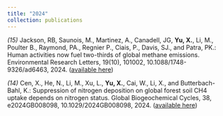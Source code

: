 ```yaml
---
title: "2024"
collection: publications
---
```

_(15)_ Jackson, RB, Saunois, M., Martinez, A., Canadell, JG, **Yu, X.**, Li, M., Poulter B., Raymond, PA., Regnier P., Ciais, P., Davis, SJ., and Patra, PK.: Human activities now fuel two-thirds of global methane emissions. Environmental Research Letters, 19(10), 101002, 10.1088/1748-9326/ad6463, 2024. ([available here](https://iopscience.iop.org/article/10.1088/1748-9326/ad6463))

_(14)_ Cen, X., He, N., Li, M., Xu, L., **Yu, X.**, Cai, W., Li, X., and Butterbach-Bahl, K.: Suppression of nitrogen deposition on global forest soil CH4 uptake depends on nitrogen status. Global Biogeochemical Cycles, 38, e2024GB008098, 10.1029/2024GB008098, 2024. ([available here](https://agupubs.onlinelibrary.wiley.com/doi/10.1029/2024GB008098))
